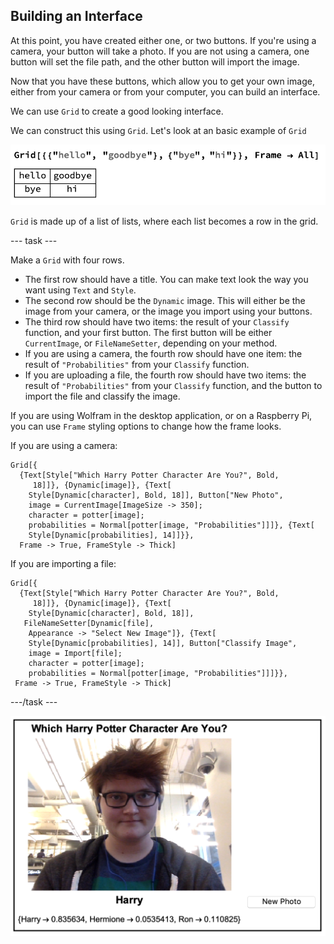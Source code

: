 ## Building an Interface

At this point, you have created either one, or two buttons. If you're using a camera, your button will take a photo. If you are not using a camera, one button will set the file path, and the other button will import the image.

Now that you have these buttons, which allow you to get your own image, either from your camera or from your computer, you can build an interface.

We can use `Grid` to create a good looking interface.

We can construct this using `Grid`.
Let's look at an basic example of `Grid`

![Grid](images/Grid.png)

`Grid` is made up of a list of lists, where each list becomes a row in the grid.

--- task ---

Make a `Grid` with four rows.

+ The first row should have a title. You can make text look the way you want using `Text` and `Style`.
+ The second row should be the `Dynamic` image. This will either be the image from your camera, or the image you import using your buttons.
+ The third row should have two items: the result of your `Classify` function, and your first button. The first button will be either `CurrentImage`, or `FileNameSetter`, depending on your method.
+ If you are using a camera, the fourth row should have one item: the result of `"Probabilities"` from your `Classify` function.
+ If you are uploading a file, the fourth row should have two items: the result of `"Probabilities"` from your `Classify` function, and the button to import the file and classify the image.

If you are using Wolfram in the desktop application, or on a Raspberry Pi, you can use `Frame` styling options to change how the frame looks.

If you are using a camera:
```
Grid[{
  {Text[Style["Which Harry Potter Character Are You?", Bold, 
     18]]}, {Dynamic[image]}, {Text[
    Style[Dynamic[character], Bold, 18]], Button["New Photo",
    image = CurrentImage[ImageSize -> 350];
    character = potter[image];
    probabilities = Normal[potter[image, "Probabilities"]]]}, {Text[
    Style[Dynamic[probabilities], 14]]}},
  Frame -> True, FrameStyle -> Thick]
```

If you are importing a file:

```
Grid[{
  {Text[Style["Which Harry Potter Character Are You?", Bold, 
     18]]}, {Dynamic[image]}, {Text[
    Style[Dynamic[character], Bold, 18]], 
   FileNameSetter[Dynamic[file], 
    Appearance -> "Select New Image"]}, {Text[
    Style[Dynamic[probabilities], 14]], Button["Classify Image",
    image = Import[file];
    character = potter[image];
    probabilities = Normal[potter[image, "Probabilities"]]]}}, 
 Frame -> True, FrameStyle -> Thick]
 ```
---/task ---

![Interface](images/firstComplete.png)
